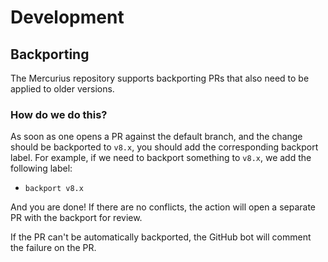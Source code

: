 # Development

## Backporting

The Mercurius repository supports backporting PRs that also need to be applied to older versions.

### How do we do this?

As soon as one opens a PR against the default branch, and the change should be backported to `v8.x`, you should add the corresponding backport label. For example, if we need to backport something to `v8.x`, we add the following label:

- `backport v8.x`

And you are done! If there are no conflicts, the action will open a separate PR with the backport for review.

If the PR can't be automatically backported, the GitHub bot will comment the failure on the PR.
